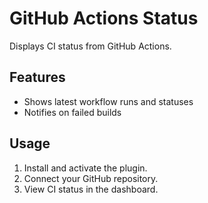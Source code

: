 # GitHub Actions Status

Displays CI status from GitHub Actions.

## Features
- Shows latest workflow runs and statuses
- Notifies on failed builds

## Usage
1. Install and activate the plugin.
2. Connect your GitHub repository.
3. View CI status in the dashboard. 